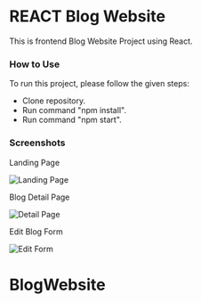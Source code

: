 # REACT Blog Website

This is frontend Blog Website Project using React.

### How to Use

To run this project, please follow the given steps:
 - Clone repository.
 - Run command "npm install".
 - Run command "npm start".

### Screenshots

Landing Page

![Landing Page](https://github.com/nikhil-yadav999/BlogWebsite/tree/main/Resources/l1.png)

Blog Detail Page

![Detail Page](https://github.com/nikhil-yadav999/BlogWebsite/tree/main/Resources/l2.png)

Edit Blog Form

![Edit Form](https://github.com/nikhil-yadav999/BlogWebsite/tree/main/Resources/l3.png)
# BlogWebsite
